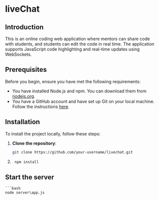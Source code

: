 
# liveChat

## Introduction

This is an online coding web application where mentors can share code with students, and students can edit the code in real time. The application supports JavaScript code highlighting and real-time updates using WebSockets.

## Prerequisites

Before you begin, ensure you have met the following requirements:

- You have installed Node.js and npm. You can download them from [nodejs.org](https://nodejs.org/).
- You have a GitHub account and have set up Git on your local machine. Follow the instructions [here](https://docs.github.com/en/get-started/quickstart/set-up-git).

## Installation

To install the project locally, follow these steps:

1. **Clone the repository**:
   ```bash
   git clone https://github.com/your-username/livechat.git
2. ```bash
    npm install

## Start the server
    ```bash
    node server\app.js



